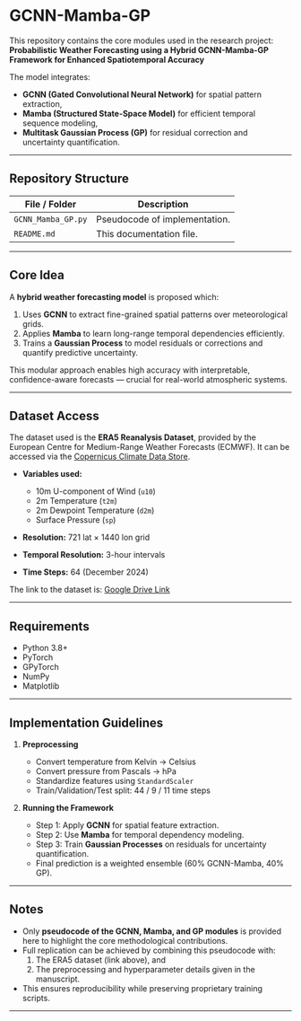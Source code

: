 ﻿# GCNN-Mamba-GP

This repository contains the core modules used in the research project:
**Probabilistic Weather Forecasting using a Hybrid GCNN-Mamba-GP Framework for Enhanced Spatiotemporal Accuracy**

The model integrates:

* **GCNN (Gated Convolutional Neural Network)** for spatial pattern extraction,
* **Mamba (Structured State-Space Model)** for efficient temporal sequence modeling,
* **Multitask Gaussian Process (GP)** for residual correction and uncertainty quantification.

---

## Repository Structure

| File / Folder              | Description                                                                          |
| -------------------------- | ------------------------------------------------------------------------------------ |
| `GCNN_Mamba_GP.py`         | Pseudocode of implementation.                                                        |
| `README.md`                | This documentation file.                                                             |

---

## Core Idea

A **hybrid weather forecasting model** is proposed which:

1. Uses **GCNN** to extract fine-grained spatial patterns over meteorological grids.
2. Applies **Mamba** to learn long-range temporal dependencies efficiently.
3. Trains a **Gaussian Process** to model residuals or corrections and quantify predictive uncertainty.

This modular approach enables high accuracy with interpretable, confidence-aware forecasts — crucial for real-world atmospheric systems.

---

## Dataset Access

The dataset used is the **ERA5 Reanalysis Dataset**, provided by the European Centre for Medium-Range Weather Forecasts (ECMWF). It can be accessed via the [Copernicus Climate Data Store](https://cds.climate.copernicus.eu).  

- **Variables used:**  
  - 10m U-component of Wind (`u10`)  
  - 2m Temperature (`t2m`)  
  - 2m Dewpoint Temperature (`d2m`)  
  - Surface Pressure (`sp`)  

- **Resolution:** 721 lat × 1440 lon grid  
- **Temporal Resolution:** 3-hour intervals  
- **Time Steps:** 64 (December 2024)  

The link to the dataset is: [Google Drive Link](https://drive.google.com/file/d/1ZNUpt32UsE8F-GpZJ2hoULh4OFhW5FL1/view?usp=sharing)

---

## Requirements

* Python 3.8+
* PyTorch
* GPyTorch
* NumPy
* Matplotlib

---

## Implementation Guidelines

1. **Preprocessing**  
   - Convert temperature from Kelvin → Celsius  
   - Convert pressure from Pascals → hPa  
   - Standardize features using `StandardScaler`  
   - Train/Validation/Test split: 44 / 9 / 11 time steps  

2. **Running the Framework**  
   - Step 1: Apply **GCNN** for spatial feature extraction.  
   - Step 2: Use **Mamba** for temporal dependency modeling.  
   - Step 3: Train **Gaussian Processes** on residuals for uncertainty quantification.  
   - Final prediction is a weighted ensemble (60% GCNN-Mamba, 40% GP).  

---

## Notes

- Only **pseudocode of the GCNN, Mamba, and GP modules** is provided here to highlight the core methodological contributions.  
- Full replication can be achieved by combining this pseudocode with:  
  1. The ERA5 dataset (link above), and  
  2. The preprocessing and hyperparameter details given in the manuscript.  
- This ensures reproducibility while preserving proprietary training scripts.  

---


